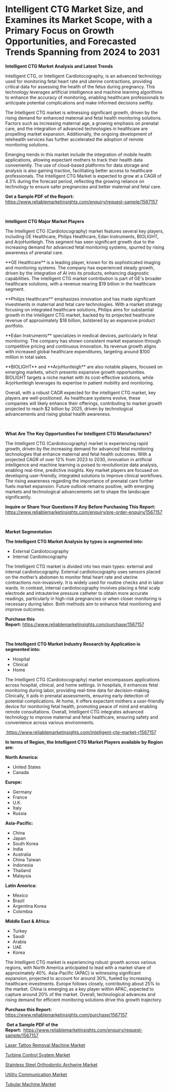 <p><h1>Intelligent CTG Market Size, and Examines its Market Scope, with a Primary Focus on Growth Opportunities, and Forecasted Trends Spanning from 2024 to 2031</h1></p><p><strong>Intelligent CTG Market Analysis and Latest Trends</strong></p>
<p><p>Intelligent CTG, or Intelligent Cardiotocography, is an advanced technology used for monitoring fetal heart rate and uterine contractions, providing critical data for assessing the health of the fetus during pregnancy. This technology leverages artificial intelligence and machine learning algorithms to enhance the accuracy of monitoring, enabling healthcare professionals to anticipate potential complications and make informed decisions swiftly.</p><p>The Intelligent CTG market is witnessing significant growth, driven by the rising demand for enhanced maternal and fetal health monitoring solutions. Factors such as increasing maternal age, a growing emphasis on prenatal care, and the integration of advanced technologies in healthcare are propelling market expansion. Additionally, the ongoing development of telehealth services has further accelerated the adoption of remote monitoring solutions.</p><p>Emerging trends in this market include the integration of mobile health applications, allowing expectant mothers to track their health data conveniently. The use of cloud-based platforms for data storage and analysis is also gaining traction, facilitating better access to healthcare professionals. The Intelligent CTG Market is expected to grow at a CAGR of 4.3% during the forecast period, reflecting the growing reliance on technology to ensure safer pregnancies and better maternal and fetal care.</p></p>
<p><strong>Get a Sample PDF of the Report:&nbsp;</strong> <a href="https://www.reliablemarketinsights.com/enquiry/request-sample/1567157?utm_campaign=1444&utm_medium=2&utm_source=Github&utm_content=ia&utm_term=18102024&utm_id=intelligent-ctg">https://www.reliablemarketinsights.com/enquiry/request-sample/1567157</a></p>
<p>&nbsp;</p>
<p><strong>Intelligent CTG Major Market Players</strong></p>
<p><p>The Intelligent CTG (Cardiotocography) market features several key players, including GE Healthcare, Philips Healthcare, Edan Instruments, BIOLIGHT, and ArjoHuntleigh. This segment has seen significant growth due to the increasing demand for advanced fetal monitoring systems, spurred by rising awareness of prenatal care.</p><p>**GE Healthcare** is a leading player, known for its sophisticated imaging and monitoring systems. The company has experienced steady growth, driven by the integration of AI into its products, enhancing diagnostic capabilities. The intelligent CTG market contribution is part of GE's broader healthcare solutions, with a revenue nearing $19 billion in the healthcare segment.</p><p>**Philips Healthcare** emphasizes innovation and has made significant investments in maternal and fetal care technologies. With a market strategy focusing on integrated healthcare solutions, Philips aims for substantial growth in the intelligent CTG market, backed by its projected healthcare revenue of approximately $18 billion, bolstered by an expansive product portfolio.</p><p>**Edan Instruments** specializes in medical devices, particularly in fetal monitoring. The company has shown consistent market expansion through competitive pricing and continuous innovation. Its revenue growth aligns with increased global healthcare expenditures, targeting around $100 million in total sales.</p><p>**BIOLIGHT** and **ArjoHuntleigh** are also notable players, focused on emerging markets, which presents expansive growth opportunities. BIOLIGHT targets a niche market with its cost-effective solutions, while ArjoHuntleigh leverages its expertise in patient mobility and monitoring.</p><p>Overall, with a robust CAGR expected for the intelligent CTG market, key players are well-positioned. As healthcare systems evolve, these companies will likely enhance their offerings, contributing to market growth projected to reach $2 billion by 2025, driven by technological advancements and rising global health awareness.</p></p>
<p>&nbsp;</p>
<p><strong>What Are The Key Opportunities For Intelligent CTG Manufacturers?</strong></p>
<p><p>The Intelligent CTG (Cardiotocography) market is experiencing rapid growth, driven by the increasing demand for advanced fetal monitoring technologies that enhance maternal and fetal health outcomes. With a projected CAGR of over 12% from 2023 to 2030, innovation in artificial intelligence and machine learning is poised to revolutionize data analysis, enabling real-time, predictive insights. Key market players are focused on developing user-friendly, integrated solutions to improve clinical workflows. The rising awareness regarding the importance of prenatal care further fuels market expansion. Future outlook remains positive, with emerging markets and technological advancements set to shape the landscape significantly.</p></p>
<p><strong>Inquire or Share Your Questions If Any Before Purchasing This Report:</strong> <a href="https://www.reliablemarketinsights.com/enquiry/pre-order-enquiry/1567157?utm_campaign=1444&utm_medium=2&utm_source=Github&utm_content=ia&utm_term=18102024&utm_id=intelligent-ctg">https://www.reliablemarketinsights.com/enquiry/pre-order-enquiry/1567157</a></p>
<p>&nbsp;</p>
<p><strong>Market Segmentation</strong></p>
<p><strong>The Intelligent CTG Market Analysis by types is segmented into:</strong></p>
<p><ul><li>External Cardiotocography</li><li>Internal Cardiotocography</li></ul></p>
<p><p>The Intelligent CTG market is divided into two main types: external and internal cardiotocography. External cardiotocography uses sensors placed on the mother’s abdomen to monitor fetal heart rate and uterine contractions non-invasively. It is widely used for routine checks and in labor wards. In contrast, internal cardiotocography involves placing a fetal scalp electrode and intrauterine pressure catheter to obtain more accurate readings, particularly in high-risk pregnancies or when closer monitoring is necessary during labor. Both methods aim to enhance fetal monitoring and improve outcomes.</p></p>
<p><strong>Purchase this Report:&nbsp;</strong><a href="https://www.reliablemarketinsights.com/purchase/1567157?utm_campaign=1444&utm_medium=2&utm_source=Github&utm_content=ia&utm_term=18102024&utm_id=intelligent-ctg">https://www.reliablemarketinsights.com/purchase/1567157</a></p>
<p>&nbsp;</p>
<p><strong>The Intelligent CTG Market Industry Research by Application is segmented into:</strong></p>
<p><ul><li>Hospital</li><li>Clinical</li><li>Home</li></ul></p>
<p><p>The Intelligent CTG (Cardiotocography) market encompasses applications across hospital, clinical, and home settings. In hospitals, it enhances fetal monitoring during labor, providing real-time data for decision-making. Clinically, it aids in prenatal assessments, ensuring early detection of potential complications. At home, it offers expectant mothers a user-friendly device for monitoring fetal health, promoting peace of mind and enabling remote consultations. Overall, Intelligent CTG integrates advanced technology to improve maternal and fetal healthcare, ensuring safety and convenience across various environments.</p></p>
<p><a href="https://www.reliablemarketinsights.com/intelligent-ctg-market-r1567157?utm_campaign=1444&utm_medium=2&utm_source=Github&utm_content=ia&utm_term=18102024&utm_id=intelligent-ctg">&nbsp;https://www.reliablemarketinsights.com/intelligent-ctg-market-r1567157</a></p>
<p><strong>In terms of Region, the Intelligent CTG Market Players available by Region are:</strong></p>
<p>
    <p> <strong> North America: </strong>
        <ul>
            <li>United States</li>
            <li>Canada</li>
        </ul>
        </p> 
    <p> <strong> Europe: </strong>
        <ul>
            <li>Germany</li>
            <li>France</li>
            <li>U.K.</li>
            <li>Italy</li>
            <li>Russia</li>
        </ul>
        </p> 
    <p> <strong> Asia-Pacific: </strong>
        <ul>
            <li>China</li>
            <li>Japan</li>
            <li>South Korea</li>
            <li>India</li>
            <li>Australia</li>
            <li>China Taiwan</li>
            <li>Indonesia</li>
            <li>Thailand</li>
            <li>Malaysia</li>
        </ul>
        </p> 
    <p> <strong> Latin America: </strong>
        <ul>
            <li>Mexico</li>
            <li>Brazil</li>
            <li>Argentina Korea</li>
            <li>Colombia</li>
        </ul>
        </p> 
    <p> <strong> Middle East & Africa: </strong>
        <ul>
            <li>Turkey</li>
            <li>Saudi</li>
            <li>Arabia</li>
            <li>UAE</li>
            <li>Korea</li>
        </ul>
    </p>
    </p>
<p><p>The Intelligent CTG market is experiencing robust growth across various regions, with North America anticipated to lead with a market share of approximately 40%. Asia-Pacific (APAC) is witnessing significant expansion, projected to account for around 30%, fueled by increasing healthcare investments. Europe follows closely, contributing about 25% to the market. China is emerging as a key player within APAC, expected to capture around 20% of the market. Overall, technological advances and rising demand for efficient monitoring solutions drive this growth trajectory.</p></p>
<p><strong>Purchase this Report: </strong><a href="https://www.reliablemarketinsights.com/purchase/1567157?utm_campaign=1444&utm_medium=2&utm_source=Github&utm_content=ia&utm_term=18102024&utm_id=intelligent-ctg">https://www.reliablemarketinsights.com/purchase/1567157</a></p>
<p>&nbsp;<strong>Get a Sample PDF of the Report:&nbsp;&nbsp;</strong><a href="https://www.reliablemarketinsights.com/enquiry/request-sample/1567157?utm_campaign=1444&utm_medium=2&utm_source=Github&utm_content=ia&utm_term=18102024&utm_id=intelligent-ctg">https://www.reliablemarketinsights.com/enquiry/request-sample/1567157</a></p>
<p><strong></strong></p>
<p><p><a href="https://issuu.com/reportprime-2/docs/laser-tattoo-removal-machine-market_64c7a830a51d56?utm_campaign=1444&utm_medium=2&utm_source=Github&utm_content=ia&utm_term=18102024&utm_id=intelligent-ctg">Laser Tattoo Removal Machine Market</a></p><p><a href="https://www.linkedin.com/pulse/global-turbine-control-system-market-focus-application-xysse?utm_campaign=1444&utm_medium=2&utm_source=Github&utm_content=ia&utm_term=18102024&utm_id=intelligent-ctg">Turbine Control System Market</a></p><p><a href="https://github.com/guneycigdem35/Market-Research-Report-List-5/blob/main/stainless-steel-orthodontic-archwire-market.md?utm_campaign=1444&utm_medium=2&utm_source=Github&utm_content=ia&utm_term=18102024&utm_id=intelligent-ctg">Stainless Steel Orthodontic Archwire Market</a></p><p><a href="https://www.linkedin.com/pulse/utility-communication-market-trends-growth-outlook-2024--0vcoe?utm_campaign=1444&utm_medium=2&utm_source=Github&utm_content=ia&utm_term=18102024&utm_id=intelligent-ctg">Utility Communication Market</a></p><p><a href="https://issuu.com/reportprime-2/docs/tubular-machine-market-size-2030.pp_7e854586fef91f?utm_campaign=1444&utm_medium=2&utm_source=Github&utm_content=ia&utm_term=18102024&utm_id=intelligent-ctg">Tubular Machine Market</a></p></p>